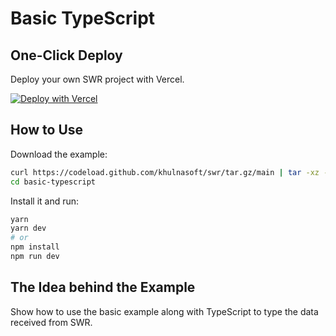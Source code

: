 # Basic TypeScript

## One-Click Deploy

Deploy your own SWR project with Vercel.

[![Deploy with Vercel](https://vercel.com/button)](https://vercel.com/new/clone?s=https://github.com/khulnasoft/swr/tree/main/examples/basic-typescript)

## How to Use

Download the example:

```bash
curl https://codeload.github.com/khulnasoft/swr/tar.gz/main | tar -xz --strip=2 swr-main/examples/basic-typescript
cd basic-typescript
```

Install it and run:

```bash
yarn
yarn dev
# or
npm install
npm run dev
```

## The Idea behind the Example

Show how to use the basic example along with TypeScript to type the data received from SWR.
